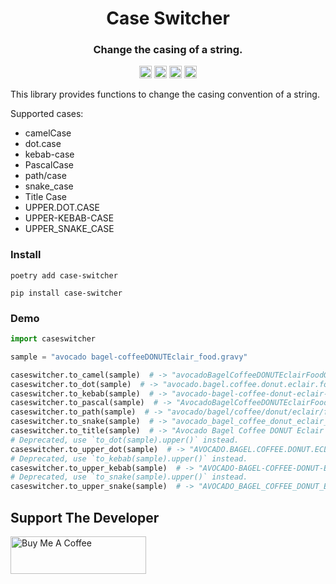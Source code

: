 <div align=center>
<!-- Title: -->
  <h1>Case Switcher</h1>
  <h3>Change the casing of a string.</h3>
<!-- Labels: -->
  <!-- First row: -->
  <img src="https://img.shields.io/badge/license-MIT-green"
   height="20"
   alt="License: MIT">
  <img src="https://img.shields.io/badge/code%20style-black-000000.svg"
   height="20"
   alt="Code style: black">
  <img src="https://img.shields.io/pypi/v/case-switcher.svg"
   height="20"
   alt="PyPI version">
  <img src="https://img.shields.io/badge/coverage-100%25-success"
   height="20"
   alt="Code Coverage">
</div>

This library provides functions to change the casing convention of a string.

Supported cases:

- camelCase
- dot.case
- kebab-case
- PascalCase
- path/case
- snake_case
- Title Case
- UPPER.DOT.CASE
- UPPER-KEBAB-CASE
- UPPER_SNAKE_CASE

### Install

```shell
poetry add case-switcher
```

```shell
pip install case-switcher
```

### Demo

```python
import caseswitcher

sample = "avocado bagel-coffeeDONUTEclair_food.gravy"

caseswitcher.to_camel(sample)  # -> "avocadoBagelCoffeeDONUTEclairFoodGravy"
caseswitcher.to_dot(sample)  # -> "avocado.bagel.coffee.donut.eclair.food.gravy"
caseswitcher.to_kebab(sample)  # -> "avocado-bagel-coffee-donut-eclair-food-gravy"
caseswitcher.to_pascal(sample)  # -> "AvocadoBagelCoffeeDONUTEclairFoodGravy"
caseswitcher.to_path(sample)  # -> "avocado/bagel/coffee/donut/eclair/food/gravy"
caseswitcher.to_snake(sample)  # -> "avocado_bagel_coffee_donut_eclair_food_gravy"
caseswitcher.to_title(sample)  # -> "Avocado Bagel Coffee DONUT Eclair Food Gravy"
# Deprecated, use `to_dot(sample).upper()` instead.
caseswitcher.to_upper_dot(sample)  # -> "AVOCADO.BAGEL.COFFEE.DONUT.ECLAIR.FOOD.GRAVY"
# Deprecated, use `to_kebab(sample).upper()` instead.
caseswitcher.to_upper_kebab(sample)  # -> "AVOCADO-BAGEL-COFFEE-DONUT-ECLAIR-FOOD-GRAVY"
# Deprecated, use `to_snake(sample).upper()` instead.
caseswitcher.to_upper_snake(sample)  # -> "AVOCADO_BAGEL_COFFEE_DONUT_ECLAIR_FOOD_GRAVY"
```

## Support The Developer

<a href="https://www.buymeacoffee.com/mburkard" target="_blank">
  <img src="https://cdn.buymeacoffee.com/buttons/v2/default-blue.png"
       width="217"
       height="60"
       alt="Buy Me A Coffee">
</a>
